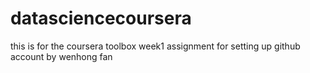datasciencecoursera
===================

this is for the coursera toolbox week1 assignment for setting up github account by wenhong fan
